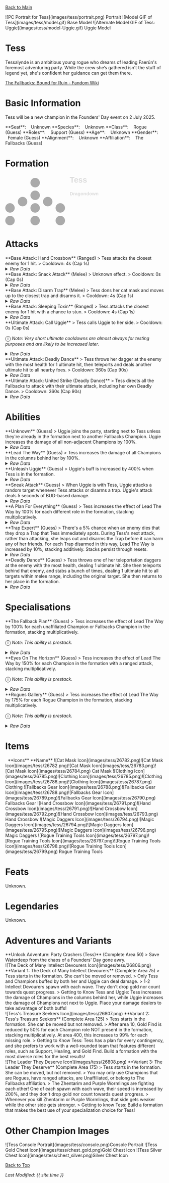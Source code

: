[Back to Main](index.md)

<span class="championPortraitsRow">
    <span class="championPortraitsColumn">
        <span class="championPortraitsImage">
            ![PC Portrait for Tess](images/tess/portrait.png)
        </span>
        <span>
        Portrait
        </span>
    </span>
    <span class="championPortraitsColumn">
        <span class="championPortraitsImage">
            ![Model GIF of Tess](images/tess/model.gif)
        </span>
        <span>
        Base Model
        </span>
    </span>
    <span class="championPortraitsColumn">
        <span class="championPortraitsImage">
            ![Alternate Model GIF of Tess: Uggie](images/tess/model-Uggie.gif)
        </span>
        <span>
        Uggie Model
        </span>
    </span>
</span>

# Tess

Tessalynde is an ambitious young rogue who dreams of leading Faerûn's foremost adventuring party. While the crew she’s gathered isn't the stuff of legend yet, she's confident her guidance can get them there.

[The Fallbacks: Bound for Ruin - Fandom Wiki](https://forgottenrealms.fandom.com/wiki/The_Fallbacks:_Bound_for_Ruin)

# Basic Information

Tess will be a new champion in the Founders' Day event on 2 July 2025.

<span class="champStatsTableColumn">
    <span class="champStatsTableRow">
        <span class="champStatsTableInfoHeader">
            <span style="margin-right:4px;">**Seat**:</span>
        </span>
        <span class="champStatsTableInfoSmall">
            <span style="margin-left:8px;">Unknown</span>
        </span>
    </span>
    <span class="champStatsTableRow">
        <span class="champStatsTableInfoHeader">
            <span style="margin-right:4px;">**Species**:</span>
        </span>
        <span class="champStatsTableInfoSmall">
            <span style="margin-left:8px;">Unknown</span>
        </span>
    </span>
    <span class="champStatsTableRow">
        <span class="champStatsTableInfoHeader">
            <span style="margin-right:4px;">**Class**:</span>
        </span>
        <span class="champStatsTableInfoSmall">
            <span style="margin-left:8px;">Rogue (Guess)</span>
        </span>
    </span>
    <span class="champStatsTableRow">
        <span class="champStatsTableInfoHeader">
            <span style="margin-right:4px;">**Roles**:</span>
        </span>
        <span class="champStatsTableInfoSmall">
            <span style="margin-left:8px;">Support (Guess)</span>
        </span>
    </span>
    <span class="champStatsTableRow">
        <span class="champStatsTableInfoHeader">
            <span style="margin-right:4px;">**Age**:</span>
        </span>
        <span class="champStatsTableInfoSmall">
            <span style="margin-left:8px;">Unknown</span>
        </span>
    </span>
    <span class="champStatsTableRow">
        <span class="champStatsTableInfoHeader">
            <span style="margin-right:4px;">**Gender**:</span>
        </span>
        <span class="champStatsTableInfoSmall">
            <span style="margin-left:8px;">Female (Guess)</span>
        </span>
    </span>
    <span class="champStatsTableRow">
        <span class="champStatsTableInfoHeader">
            <span style="margin-right:4px;">**Alignment**:</span>
        </span>
        <span class="champStatsTableInfoSmall">
            <span style="margin-left:8px;">Unknown</span>
        </span>
    </span>
    <span class="champStatsTableRow">
        <span class="champStatsTableInfoHeader">
            <span style="margin-right:4px;">**Affiliation**:</span>
        </span>
        <span class="champStatsTableInfoSmall">
            <span style="margin-left:8px;">The Fallbacks (Guess)</span>
        </span>
    </span>
</span>

# Formation

<span class="formationBorder">
    <svg xmlns="http://www.w3.org/2000/svg" id="Tess" fill="#aaa" data-formationName="Tess" data-campaignName="Dragondown" width="300" height="160"><circle cx="175" cy="105" r="15"/><circle cx="175" cy="145" r="15"/><circle cx="135" cy="85" r="15"/><circle cx="95" cy="25" r="15"/><circle cx="95" cy="65" r="15"/><circle cx="95" cy="105" r="15"/><circle cx="95" cy="145" r="15"/><circle cx="55" cy="85" r="15"/><circle cx="15" cy="105" r="15"/><circle cx="15" cy="145" r="15"/><text x="205" y="25" fill="#dcdcdc" font-size="25" font-family="Arial" font-weight="bold">Tess</text><text x="205" y="65" fill="#dcdcdc" font-size="15" font-family="Arial" font-weight="bold">Dragondown</text></svg>
</span>

# Attacks

<div markdown="1" class="abilityBorder"><div markdown="1" class="abilityBorderInner">
**Base Attack: Hand Crossbow** (Ranged)
> Tess attacks the closest enemy for 1 hit.  
> Cooldown: 4s (Cap 1s)
<details><summary><em>Raw Data</em></summary>
<p>
<pre>
{
    "id": 870,
    "name": "Hand Crossbow",
    "description": "Tess attacks the closest enemy for 1 hit.",
    "long_description": "",
    "graphic_id": 0,
    "target": "front",
    "num_targets": 1,
    "aoe_radius": 0,
    "damage_modifier": 1,
    "cooldown": 4,
    "animations": [
        {
            "type": "ranged_attack",
            "projectile": "pd_generic_projectile",
            "shoot_offset_y": -60,
            "shoot_frame": 8,
            "shoot_sound": 149,
            "hit_sound": 133,
            "projectile_details": {
                "hash": "67f52f8a67393eadfdc8ef2193442a04",
                "target_offset_y": 0,
                "projectile_speed": 2250,
                "projectile_graphic_id": 26775
            }
        }
    ],
    "tags": [
        "ranged"
    ],
    "damage_types": [
        "ranged"
    ]
}
</pre>
</p>
</details>
</div></div>

<div markdown="1" class="abilityBorder"><div markdown="1" class="abilityBorderInner">
**Base Attack: Snack Attack** (Melee)
> Unknown effect.  
> Cooldown: 0s (Cap 0s)
<details><summary><em>Raw Data</em></summary>
<p>
<pre>
{
    "id": 871,
    "name": "Snack Attack",
    "description": "",
    "long_description": "",
    "graphic_id": 0,
    "target": "random",
    "num_targets": 1,
    "aoe_radius": 0,
    "damage_modifier": 1,
    "cooldown": 0,
    "animations": [
        {
            "type": "melee_attack",
            "damage_frame": 3
        }
    ],
    "tags": [
        "melee",
        "ignore_cooldown_override"
    ],
    "damage_types": [
        "melee"
    ]
}
</pre>
</p>
</details>
</div></div>

<div markdown="1" class="abilityBorder"><div markdown="1" class="abilityBorderInner">
**Base Attack: Disarm Trap** (Melee)
> Tess dons her cat mask and moves up to the closest trap and disarms it.  
> Cooldown: 4s (Cap 1s)
<details><summary><em>Raw Data</em></summary>
<p>
<pre>
{
    "id": 873,
    "name": "Disarm Trap",
    "description": "Tess dons her cat mask and moves up to the closest trap and disarms it.",
    "long_description": "",
    "graphic_id": 0,
    "target": "none",
    "num_targets": 0,
    "aoe_radius": 0,
    "damage_modifier": 0,
    "cooldown": 4,
    "animations": [
        {
            "type": "melee_attack",
            "no_damage_display": true
        }
    ],
    "tags": [],
    "damage_types": [
        "melee"
    ]
}
</pre>
</p>
</details>
</div></div>

<div markdown="1" class="abilityBorder"><div markdown="1" class="abilityBorderInner">
**Base Attack: Sleeping Toxin** (Ranged)
> Tess attacks the closest enemy for 1 hit with a chance to stun.  
> Cooldown: 4s (Cap 1s)
<details><summary><em>Raw Data</em></summary>
<p>
<pre>
{
    "id": 874,
    "name": "Sleeping Toxin",
    "description": "Tess attacks the closest enemy for 1 hit with a chance to stun.",
    "long_description": "",
    "graphic_id": 0,
    "target": "front",
    "num_targets": 1,
    "aoe_radius": 0,
    "damage_modifier": 1,
    "cooldown": 4,
    "animations": [
        {
            "type": "ranged_attack",
            "projectile": "pd_generic_projectile",
            "shoot_offset_y": -60,
            "shoot_frame": 8,
            "shoot_sound": 149,
            "hit_sound": 133,
            "projectile_details": {
                "hash": "67f52f8a67393eadfdc8ef2193442a04",
                "target_offset_y": 0,
                "projectile_speed": 1850,
                "projectile_graphic_id": 26775
            },
            "stun_on_hit": 5,
            "stun_chance": 20
        }
    ],
    "tags": [
        "ranged"
    ],
    "damage_types": [
        "ranged"
    ]
}
</pre>
</p>
</details>
</div></div>

<div markdown="1" class="abilityBorder"><div markdown="1" class="abilityBorderInner">
**Ultimate Attack: Call Uggie**
> Tess calls Uggie to her side.  
> Cooldown: 0s (Cap 0s)

<span style="font-size:1.2em;">ⓘ</span> *Note: Very short ultimate cooldowns are almost always for testing purposes and are likely to be increased later.*
<details><summary><em>Raw Data</em></summary>
<p>
<pre>
{
    "id": 872,
    "name": "Call Uggie",
    "description": "Tess calls Uggie to her side.",
    "long_description": "Tess calls Uggie to her side.",
    "graphic_id": 26837,
    "target": "none",
    "num_targets": 0,
    "aoe_radius": 0,
    "damage_modifier": 0,
    "cooldown": 0,
    "animations": [
        {
            "type": "call_uggie_ultimate",
            "no_damage_display": true
        }
    ],
    "tags": [
        "ultimate",
        "ignore_cooldown_override"
    ],
    "damage_types": []
}
</pre>
</p>
</details>
</div></div>

<div markdown="1" class="abilityBorder"><div markdown="1" class="abilityBorderInner">
**Ultimate Attack: Deadly Dance**
> Tess throws her dagger at the enemy with the most health for 1 ultimate hit, then teleports and deals another ultimate hit to all nearby foes.  
> Cooldown: 360s (Cap 90s)
<details><summary><em>Raw Data</em></summary>
<p>
<pre>
{
    "id": 875,
    "name": "Deadly Dance",
    "description": "Tess attacks the enemy with the most health, then teleports and attacks all nearby foes.",
    "long_description": "Tess throws her dagger at the enemy with the most health for 1 ultimate hit, then teleports and deals another ultimate hit to all nearby foes.",
    "graphic_id": 26838,
    "target": "highest_health",
    "num_targets": 1,
    "aoe_radius": 150,
    "damage_modifier": 0.03,
    "cooldown": 360,
    "animations": [
        {
            "type": "ultimate_attack",
            "ultimate": "tess",
            "aoe_radius": 150,
            "shoot_offset_y": -35,
            "projectile_details": {
                "hash": "cfefe0019c9bad171d8e039c8b7e80aa",
                "target_offset_y": -10,
                "projectile_speed": 1500,
                "projectile_graphic_id": 26776,
                "rotation_speed": 720,
                "percent_height_offset": 2
            },
            "damage_frame": 8
        }
    ],
    "tags": [
        "ranged",
        "melee",
        "ultimate"
    ],
    "damage_types": []
}
</pre>
</p>
</details>
</div></div>

<div markdown="1" class="abilityBorder"><div markdown="1" class="abilityBorderInner">
**Ultimate Attack: United Strike (Deadly Dance)**
> Tess directs all the Fallbacks to attack with their ultimate attack, including her own Deadly Dance.  
> Cooldown: 360s (Cap 90s)
<details><summary><em>Raw Data</em></summary>
<p>
<pre>
{
    "id": 877,
    "name": "United Strike (Deadly Dance)",
    "description": "Tess directs all the Fallbacks to make their ultimate attack.",
    "long_description": "Tess directs all the Fallbacks to attack with their ultimate attack, including her own Deadly Dance.",
    "graphic_id": 26839,
    "target": "none",
    "num_targets": 0,
    "aoe_radius": 0,
    "damage_modifier": 0.03,
    "cooldown": 360,
    "animations": [
        {
            "type": "united_strike_ultimate"
        }
    ],
    "tags": [
        "ranged",
        "melee",
        "ultimate"
    ],
    "damage_types": [
        "ranged",
        "melee"
    ]
}
</pre>
</p>
</details>
</div></div>

# Abilities

<div markdown="1" class="abilityBorder"><div markdown="1" class="abilityBorderInner">
**Unknown** (Guess)
> Uggie joins the party, starting next to Tess unless they're already in the formation next to another Fallbacks Champion. Uggie increases the damage of all non-adjacent Champions by 100%.
<details><summary><em>Raw Data</em></summary>
<p>
<pre>
{
    "id": 2346,
    "flavour_text": "",
    "description": {
        "desc": "Uggie joins the party, starting next to Tess unless they're already in the formation next to another Fallbacks Champion. Uggie increases the damage of all non-adjacent Champions by $(amount)%."
    },
    "effect_keys": [
        {
            "effect_string": "uggie_handler,100",
            "off_when_benched": true,
            "uggie_roaming_disable_index": 1,
            "uggie_priority": 5,
            "use_computed_amount_for_description": true
        },
        {
            "effect_string": "disallow_roaming_familiar_ult_trigger",
            "apply_manually": true
        }
    ],
    "requirements": "",
    "graphic_id": 26837,
    "large_graphic_id": 26837,
    "properties": {
        "is_formation_ability": true,
        "show_incoming": false,
        "owner_use_outgoing_description": true,
        "indexed_effect_properties": true,
        "per_effect_index_bonuses": true,
        "default_bonus_index": 0,
        "retain_on_slot_changed": true
    }
}
</pre>
</p>
</details>
</div></div>

<div markdown="1" class="abilityBorder"><div markdown="1" class="abilityBorderInner">
**Lead The Way** (Guess)
> Tess increases the damage of all Champions in the columns behind her by 100%.
<details><summary><em>Raw Data</em></summary>
<p>
<pre>
{
    "id": 2347,
    "flavour_text": "",
    "description": {
        "desc": "Tess increases the damage of all Champions in the columns behind her by $amount%."
    },
    "effect_keys": [
        {
            "effect_string": "hero_dps_multiplier_mult,100",
            "off_when_benched": true,
            "targets": [
                "behind"
            ]
        }
    ],
    "requirements": "",
    "graphic_id": 26824,
    "large_graphic_id": 26815,
    "properties": {
        "is_formation_ability": true,
        "owner_use_outgoing_description": true,
        "indexed_effect_properties": true,
        "per_effect_index_bonuses": true,
        "default_bonus_index": 0
    }
}
</pre>
</p>
</details>
</div></div>

<div markdown="1" class="abilityBorder"><div markdown="1" class="abilityBorderInner">
**Unleash Uggie** (Guess)
> Uggie's buff is increased by 400% when Tess is in the formation.
<details><summary><em>Raw Data</em></summary>
<p>
<pre>
{
    "id": 2348,
    "flavour_text": "",
    "description": {
        "desc": "Uggie's buff is increased by $amount% when Tess is in the formation"
    },
    "effect_keys": [
        {
            "effect_string": "unleash_uggie_contribution,400",
            "off_when_benched": true
        }
    ],
    "requirements": "",
    "graphic_id": 26827,
    "large_graphic_id": 26820,
    "properties": {
        "is_formation_ability": true,
        "indexed_effect_properties": true,
        "per_effect_index_bonuses": true,
        "default_bonus_index": 0
    }
}
</pre>
</p>
</details>
</div></div>

<div markdown="1" class="abilityBorder"><div markdown="1" class="abilityBorderInner">
**Sneak Attack** (Guess)
> When Uggie is with Tess, Uggie attacks a random target whenever Tess attacks or disarms a trap. Uggie's attack deals 5 seconds of BUD-based damage.
<details><summary><em>Raw Data</em></summary>
<p>
<pre>
{
    "id": 2349,
    "flavour_text": "",
    "description": {
        "desc": "When Uggie is with Tess, Uggie attacks a random target whenever Tess attacks or disarms a trap. Uggie's attack deals $amount seconds of BUD-based damage."
    },
    "effect_keys": [
        {
            "effect_string": "tess_snack_attack_handler,5",
            "off_when_benched": true
        }
    ],
    "requirements": "",
    "graphic_id": 26825,
    "large_graphic_id": 26816,
    "properties": {
        "is_formation_ability": true,
        "show_incoming": false,
        "use_outgoing_description": true,
        "indexed_effect_properties": true,
        "per_effect_index_bonuses": true,
        "default_bonus_index": 0
    }
}
</pre>
</p>
</details>
</div></div>

<div markdown="1" class="abilityBorder"><div markdown="1" class="abilityBorderInner">
**A Plan For Everything** (Guess)
> Tess increases the effect of Lead The Way by 100% for each different role in the formation, stacking multiplicatively.
<details><summary><em>Raw Data</em></summary>
<p>
<pre>
{
    "id": 2350,
    "flavour_text": "",
    "description": {
        "desc": "Tess increases the effect of Lead The Way by $(not_buffed amount)% for each different role in the formation, stacking multiplicatively.",
        "post": {
            "conditions": [
                {
                    "condition": "not static_desc",
                    "desc": "^^Roles In Formation: $(roles)"
                }
            ]
        }
    },
    "effect_keys": [
        {
            "effect_string": "buff_upgrade,100,17316",
            "off_when_benched": true,
            "amount_func": "mult",
            "stack_func": "per_unique_role",
            "stack_title": "Unique Roles",
            "show_bonus": true,
            "amount_updated_listeners": [
                "slot_changed",
                "hero_tags_changed"
            ]
        }
    ],
    "requirements": "",
    "graphic_id": 26823,
    "large_graphic_id": 26814,
    "properties": {
        "is_formation_ability": true,
        "owner_use_outgoing_description": true,
        "indexed_effect_properties": true,
        "per_effect_index_bonuses": true,
        "default_bonus_index": 0
    }
}
</pre>
</p>
</details>
</div></div>

<div markdown="1" class="abilityBorder"><div markdown="1" class="abilityBorderInner">
**Trap Expert** (Guess)
> There's a 5% chance when an enemy dies that they drop a Trap that Tess immediately spots. During Tess's next attack, rather than attacking, she leaps out and disarms the Trap before it can harm any of her friends. For each Trap disarmed in this way, Lead The Way is increased by 10%, stacking additively. Stacks persist through resets.
<details><summary><em>Raw Data</em></summary>
<p>
<pre>
{
    "id": 2351,
    "flavour_text": "",
    "description": {
        "desc": "There's a $chance% chance when an enemy dies that they drop a Trap that Tess immediately spots. During Tess's next attack, rather than attacking, she leaps out and disarms the Trap before it can harm any of her friends. For each Trap disarmed in this way, Lead The Way is increased by $(not_buffed amount___2)%, stacking additively. Stacks persist through resets."
    },
    "effect_keys": [
        {
            "effect_string": "tess_trap_expert_handler",
            "off_when_benched": true,
            "chance": 5
        },
        {
            "effect_string": "buff_upgrade,10,17316",
            "off_when_benched": true,
            "stacks_multiply": false,
            "stacks_on_trigger": "will_manually_stack",
            "stack_title": "Traps Disarmed",
            "show_bonus": true
        },
        {
            "effect_string": "change_base_attack,873",
            "apply_manually": true
        }
    ],
    "requirements": "",
    "graphic_id": 26826,
    "large_graphic_id": 26817,
    "properties": {
        "is_formation_ability": true,
        "owner_use_outgoing_description": true,
        "indexed_effect_properties": true,
        "per_effect_index_bonuses": true,
        "default_bonus_index": 1,
        "retain_on_slot_changed": true
    }
}
</pre>
</p>
</details>
</div></div>

<div markdown="1" class="abilityBorder"><div markdown="1" class="abilityBorderInner">
**Deadly Dance** (Guess)
> Tess throws one of her teleportation daggers at the enemy with the most health, dealing 1 ultimate hit. She then teleports behind that enemy, and stabs a bunch of times, dealing 1 ultimate hit to all targets within melee range, including the original target. She then returns to her place in the formation.
<details><summary><em>Raw Data</em></summary>
<p>
<pre>
{
    "id": 2362,
    "flavour_text": "",
    "description": {
        "desc": "Tess throws one of her teleportation daggers at the enemy with the most health, dealing 1 ultimate hit. She then teleports behind that enemy, and stabs a bunch of times, dealing 1 ultimate hit to all targets within melee range, including the original target. She then returns to her place in the formation."
    },
    "effect_keys": [
        {
            "effect_string": "set_ultimate_attack,875"
        }
    ],
    "requirements": "",
    "graphic_id": 26838,
    "large_graphic_id": 26838,
    "properties": {
        "is_formation_ability": true,
        "owner_use_outgoing_description": true,
        "formation_circle_icon": false,
        "show_outgoing_desc_when_benched": false
    }
}
</pre>
</p>
</details>
</div></div>

# Specialisations

<div markdown="1" class="abilityBorder"><div markdown="1" class="abilityBorderInner">
**The Fallback Plan** (Guess)
> Tess increases the effect of Lead The Way by 100% for each unaffiliated Champion or Fallbacks Champion in the formation, stacking multiplicatively.

<span style="font-size:1.2em;">ⓘ</span> *Note: This ability is prestack.*
<details><summary><em>Raw Data</em></summary>
<p>
<pre>
{
    "id": 2352,
    "flavour_text": "",
    "description": {
        "desc": "Tess increases the effect of Lead The Way by $amount% for each unaffiliated Champion or Fallbacks Champion in the formation, stacking multiplicatively."
    },
    "effect_keys": [
        {
            "effect_string": "pre_stack,100",
            "skip_effect_key_desc": true
        },
        {
            "effect_string": "buff_upgrade,0,17316",
            "off_when_benched": true,
            "amount_expr": "upgrade_amount(17321,0)",
            "amount_func": "mult",
            "stack_func": "per_crusader",
            "stack_func_data": {
                "target_filters": [
                    {
                        "type": "tags",
                        "tags": "fallbacks|unaffiliated"
                    }
                ]
            },
            "amount_updated_listeners": [
                "slot_changed"
            ],
            "stacks_multiply": true,
            "show_bonus": true
        }
    ],
    "requirements": "",
    "graphic_id": 26832,
    "large_graphic_id": 26832,
    "properties": {
        "is_formation_ability": true,
        "spec_option_post_apply_info": "Qualified Champions: $num_stacks___2",
        "owner_use_outgoing_description": true,
        "indexed_effect_properties": true,
        "per_effect_index_bonuses": true,
        "default_bonus_index": 0
    }
}
</pre>
</p>
</details>
</div></div>

<div markdown="1" class="abilityBorder"><div markdown="1" class="abilityBorderInner">
**Eyes On The Horizon** (Guess)
> Tess increases the effect of Lead The Way by 150% for each Champion in the formation with a ranged attack, stacking multiplicatively.

<span style="font-size:1.2em;">ⓘ</span> *Note: This ability is prestack.*
<details><summary><em>Raw Data</em></summary>
<p>
<pre>
{
    "id": 2353,
    "flavour_text": "",
    "description": {
        "desc": "Tess increases the effect of Lead The Way by $amount% for each Champion in the formation with a ranged attack, stacking multiplicatively."
    },
    "effect_keys": [
        {
            "effect_string": "pre_stack,150",
            "skip_effect_key_desc": true
        },
        {
            "effect_string": "buff_upgrade,0,17316",
            "off_when_benched": true,
            "amount_expr": "upgrade_amount(17322,0)",
            "amount_func": "mult",
            "stack_func": "per_crusader",
            "stack_func_data": {
                "target_filters": [
                    {
                        "type": "attack_type",
                        "attack": "ranged"
                    }
                ]
            },
            "amount_updated_listeners": [
                "slot_changed",
                "attack_changed"
            ],
            "stacks_multiply": true,
            "show_bonus": true
        }
    ],
    "requirements": "",
    "graphic_id": 26830,
    "large_graphic_id": 26830,
    "properties": {
        "is_formation_ability": true,
        "spec_option_post_apply_info": "Qualified Champions: $num_stacks___2",
        "owner_use_outgoing_description": true,
        "indexed_effect_properties": true,
        "per_effect_index_bonuses": true,
        "default_bonus_index": 0
    }
}
</pre>
</p>
</details>
</div></div>

<div markdown="1" class="abilityBorder"><div markdown="1" class="abilityBorderInner">
**Rogues Gallery** (Guess)
> Tess increases the effect of Lead The Way by 175% for each Rogue Champion in the formation, stacking multiplicatively.

<span style="font-size:1.2em;">ⓘ</span> *Note: This ability is prestack.*
<details><summary><em>Raw Data</em></summary>
<p>
<pre>
{
    "id": 2354,
    "flavour_text": "",
    "description": {
        "desc": "Tess increases the effect of Lead The Way by $amount% for each Rogue Champion in the formation, stacking multiplicatively."
    },
    "effect_keys": [
        {
            "effect_string": "pre_stack,175",
            "skip_effect_key_desc": true
        },
        {
            "effect_string": "buff_upgrade,0,17316",
            "off_when_benched": true,
            "amount_expr": "upgrade_amount(17323,0)",
            "amount_func": "mult",
            "stack_func": "per_crusader",
            "stack_func_data": {
                "target_filters": [
                    {
                        "type": "tags",
                        "tags": "rogue"
                    }
                ]
            },
            "amount_updated_listeners": [
                "slot_changed"
            ],
            "stacks_multiply": true,
            "show_bonus": true
        }
    ],
    "requirements": "",
    "graphic_id": 26831,
    "large_graphic_id": 26831,
    "properties": {
        "is_formation_ability": true,
        "spec_option_post_apply_info": "Qualified Champions: $num_stacks___2",
        "owner_use_outgoing_description": true,
        "indexed_effect_properties": true,
        "per_effect_index_bonuses": true,
        "default_bonus_index": 0
    }
}
</pre>
</p>
</details>
</div></div>

# Items

<span class="itemTableColumn">
    <span class="itemTableRowHeader">
        <span class="itemTableIcon">
            <span style="margin-left:8px;">**Icons**</span>
        </span>
        <span class="itemTableNameSmall">
            **Name**
        </span>
    </span>
    <span class="itemTableRow">
        <span class="itemTableIcon">
            <span class="itemTableIcon1">![Cat Mask Icon](images/tess/26782.png)</span><span class="itemTableIcon2">![Cat Mask Icon](images/tess/26782.png)</span><span class="itemTableIcon3">![Cat Mask Icon](images/tess/26783.png)</span><span class="itemTableIcon4">![Cat Mask Icon](images/tess/26784.png)</span>
        </span>
        <span class="itemTableNameSmall">
            Cat Mask
        </span>
    </span>
    <span class="itemTableRow">
        <span class="itemTableIcon">
            <span class="itemTableIcon1">![Clothing Icon](images/tess/26785.png)</span><span class="itemTableIcon2">![Clothing Icon](images/tess/26785.png)</span><span class="itemTableIcon3">![Clothing Icon](images/tess/26786.png)</span><span class="itemTableIcon4">![Clothing Icon](images/tess/26787.png)</span>
        </span>
        <span class="itemTableNameSmall">
            Clothing
        </span>
    </span>
    <span class="itemTableRow">
        <span class="itemTableIcon">
            <span class="itemTableIcon1">![Fallbacks Gear Icon](images/tess/26788.png)</span><span class="itemTableIcon2">![Fallbacks Gear Icon](images/tess/26788.png)</span><span class="itemTableIcon3">![Fallbacks Gear Icon](images/tess/26789.png)</span><span class="itemTableIcon4">![Fallbacks Gear Icon](images/tess/26790.png)</span>
        </span>
        <span class="itemTableNameSmall">
            Fallbacks Gear
        </span>
    </span>
    <span class="itemTableRow">
        <span class="itemTableIcon">
            <span class="itemTableIcon1">![Hand Crossbow Icon](images/tess/26791.png)</span><span class="itemTableIcon2">![Hand Crossbow Icon](images/tess/26791.png)</span><span class="itemTableIcon3">![Hand Crossbow Icon](images/tess/26792.png)</span><span class="itemTableIcon4">![Hand Crossbow Icon](images/tess/26793.png)</span>
        </span>
        <span class="itemTableNameSmall">
            Hand Crossbow
        </span>
    </span>
    <span class="itemTableRow">
        <span class="itemTableIcon">
            <span class="itemTableIcon1">![Magic Daggers Icon](images/tess/26794.png)</span><span class="itemTableIcon2">![Magic Daggers Icon](images/tess/26794.png)</span><span class="itemTableIcon3">![Magic Daggers Icon](images/tess/26795.png)</span><span class="itemTableIcon4">![Magic Daggers Icon](images/tess/26796.png)</span>
        </span>
        <span class="itemTableNameSmall">
            Magic Daggers
        </span>
    </span>
    <span class="itemTableRow">
        <span class="itemTableIcon">
            <span class="itemTableIcon1">![Rogue Training Tools Icon](images/tess/26797.png)</span><span class="itemTableIcon2">![Rogue Training Tools Icon](images/tess/26797.png)</span><span class="itemTableIcon3">![Rogue Training Tools Icon](images/tess/26798.png)</span><span class="itemTableIcon4">![Rogue Training Tools Icon](images/tess/26799.png)</span>
        </span>
        <span class="itemTableNameSmall">
            Rogue Training Tools
        </span>
    </span>
</span>

# Feats

Unknown.

# Legendaries

Unknown.

# Adventures and Variants

<div markdown="1" class="abilityBorder"><div markdown="1" class="abilityBorderInner">
**Unlock Adventure: Party Crashers (Tess)** (Complete Area 50)
> Save Waterdeep from the chaos of a Founders' Day gone awry.
</div></div>
<div markdown="1" class="abilityBorder"><div markdown="1" class="abilityBorderInner">
![The Deck of Many Intellect Devourers Icon](images/tess/26806.png) **Variant 1: The Deck of Many Intellect Devourers** (Complete Area 75)
> Tess starts in the formation. She can't be moved or removed.  
> Only Tess and Champions buffed by both her and Uggie can deal damage.  
> 1-2 Intellect Devourers spawn with each wave. They don't drop gold nor count towards quest progress.  
> Getting to Know Tess and Uggie: Tess increases the damage of Champions in the columns behind her, while Uggie increases the damage of Champions not next to Uggie. Place your damage dealers to take advantage of both buffs!
</div></div>
<div markdown="1" class="abilityBorder"><div markdown="1" class="abilityBorderInner">
![Tess's Treasure Seekers Icon](images/tess/26807.png) **Variant 2: Tess's Treasure Seekers** (Complete Area 125)
> Tess starts in the formation. She can be moved but not removed.  
> After area 10, Gold Find is reduced by 50% for each Champion role NOT present in the formation, stacking multiplicatively. At area 400, this increases to 99% for each missing role.  
> Getting to Know Tess: Tess has a plan for every contingency, and she prefers to work with a well-rounded team that features different roles, such as Support, Healing, and Gold Find. Build a formation with the most diverse roles for the best results!
</div></div>
<div markdown="1" class="abilityBorder"><div markdown="1" class="abilityBorderInner">
![The Leader They Deserve Icon](images/tess/26808.png) **Variant 3: The Leader They Deserve** (Complete Area 175)
> Tess starts in the formation. She can be moved, but not removed.  
> You may only use Champions that are Rogues, have ranged attacks, are Unaffiliated, or belong to The Fallbacks affiliation.  
> The Zhentarim and Purple Wormlings are fighting each other! One of each spawn with each wave, their speed is increased by 200%, and they don't drop gold nor count towards quest progress.  
> Whenever you kill Zhentarim or Purple Wormlings, that side gets weaker while the other side gets stronger.  
> Getting to know Tess: Build a formation that makes the best use of your specialization choice for Tess!
</div></div>

# Other Champion Images

<span class="championImagesColumn">
    <span class="championImagesRow">
        <span class="championImagesPortrait">
            ![Tess Console Portrait](images/tess/console.png)Console Portrait
        </span>
    </span>
    <span class="championImagesRow">
        <span class="championImagesChests">
            ![Tess Gold Chest Icon](images/tess/chest_gold.png)Gold Chest Icon
        </span>
        <span class="championImagesChests">
            ![Tess Silver Chest Icon](images/tess/chest_silver.png)Silver Chest Icon
        </span>
    </span>
</span>

[Back to Top](#top)

*Last Modified: {{ site.time }}*